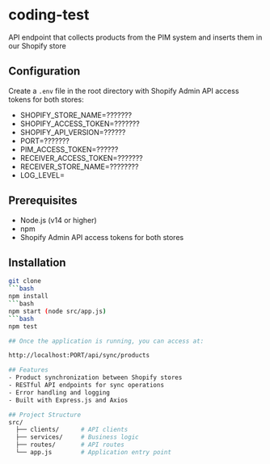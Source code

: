 # coding-test
API endpoint that collects products from the PIM system and inserts them in our Shopify store
## Configuration
Create a `.env` file in the root directory with 
Shopify Admin API access tokens for both stores:

- SHOPIFY_STORE_NAME=???????
- SHOPIFY_ACCESS_TOKEN=???????
- SHOPIFY_API_VERSION=??????
- PORT=???????
- PIM_ACCESS_TOKEN=??????
- RECEIVER_ACCESS_TOKEN=???????
- RECEIVER_STORE_NAME=????????
- LOG_LEVEL=

## Prerequisites
- Node.js (v14 or higher)
- npm
- Shopify Admin API access tokens for both stores

## Installation
```bash
git clone
```bash
npm install
```bash
npm start (node src/app.js)
```bash
npm test

## Once the application is running, you can access at:

http://localhost:PORT/api/sync/products  

## Features
- Product synchronization between Shopify stores
- RESTful API endpoints for sync operations
- Error handling and logging
- Built with Express.js and Axios

## Project Structure
src/
  ├── clients/      # API clients
  ├── services/     # Business logic
  ├── routes/       # API routes
  └── app.js        # Application entry point
